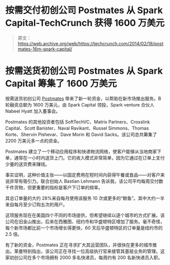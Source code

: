 # 按需交付初创公司 Postmates 从 Spark Capital-TechCrunch 获得 1600 万美元

> 原文：<https://web.archive.org/web/https://techcrunch.com/2014/02/18/postmates-16m-spark-capital/>

# 按需送货初创公司 Postmates 从 Spark Capital 筹集了 1600 万美元

按需送货初创公司 [Postmates](https://web.archive.org/web/20220807165956/http://www.postmates.com/) 带来了新一轮资金，以帮助在新市场推出服务。B 轮融资总额为 1600 万美元，由 Spark Capital 领投，Spark venture 合伙人 Nabeel Hyatt 加入董事会。

Postmates 的其他投资者包括 SoftTechVC、Matrix Partners、Crosslink Capital、Scott Banister、Naval Ravikant、Russel Simmons、Thomas Korte、Shervin Pishevar、Dave Morin 和 David Sacks。该公司总共筹集了 2200 万美元多一点的资金。

Postmates 建立了一个移动应用程序和快递物流网络，使客户能够从当地商家下单，通常在一小时内送货上门。它的收入模式非常简单，因为它通过在订单上支付少量的送货费来赚钱。

事实证明，这种价值主张——以固定费用在短时间内获得午餐或食品——对客户来说非常有吸引力。联合创始人 Bastian Lehmann 告诉我，该公司平均每周交付数千件货物，但更重要的指标是客户下订单的频率。

其总订单量的大约 28%来自每月使用该服务 10 次或更多的“鲸鱼”。其中大约一半来自每月至少订购五次的用户。

这项服务现在在美国四个不同的市场提供，但希望继续以逐个城市的方式扩展。该公司在旧金山推出，后来在西雅图、纽约市和华盛顿特区增加了服务。毫不奇怪，每个新市场都比前一个市场增长得更快，60 天后华盛顿特区的订单量是纽约市的 2.5 倍。

有了新的资金，Postmates 正在寻求扩大其运营团队，并很快在更多的城市推出。莱曼特别指出，该公司正在寻找一位高级执行官来接管其基层业务的管理。这家初创公司在多个市场拥有 2000 多名快递员，每周约有 200 名新快递员入职。